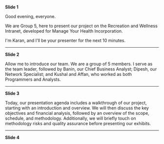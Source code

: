 **Slide 1**

Good evening, everyone.

We are Group 5, here to present our project on the Recreation and Wellness Intranet, developed for Manage Your Health Incorporation.

I'm Karan, and I'll be your presenter for the next 10 minutes.

---

**Slide 2**

Allow me to introduce our team. We are a group of 5 members. I serve as the team leader, followed by Banin, our Chief Business Analyst; Dipesh, our Network Specialist; and Kushal and Affan, who worked as both Programmers and Analysts.

---

**Slide 3**

Today, our presentation agenda includes a walkthrough of our project, starting with an introduction and overview. We will then discuss the key objectives and financial analysis, followed by an overview of the scope, schedule, and methodology. Additionally, we will briefly touch on methodology risks and quality assurance before presenting our exhibits.

---
**Slide 4**

